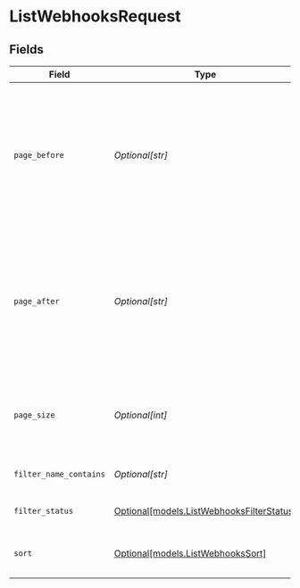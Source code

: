 # ListWebhooksRequest


## Fields

| Field                                                                                                                                                                                                                                                                                                               | Type                                                                                                                                                                                                                                                                                                                | Required                                                                                                                                                                                                                                                                                                            | Description                                                                                                                                                                                                                                                                                                         |
| ------------------------------------------------------------------------------------------------------------------------------------------------------------------------------------------------------------------------------------------------------------------------------------------------------------------- | ------------------------------------------------------------------------------------------------------------------------------------------------------------------------------------------------------------------------------------------------------------------------------------------------------------------- | ------------------------------------------------------------------------------------------------------------------------------------------------------------------------------------------------------------------------------------------------------------------------------------------------------------------- | ------------------------------------------------------------------------------------------------------------------------------------------------------------------------------------------------------------------------------------------------------------------------------------------------------------------- |
| `page_before`                                                                                                                                                                                                                                                                                                       | *Optional[str]*                                                                                                                                                                                                                                                                                                     | :heavy_minus_sign:                                                                                                                                                                                                                                                                                                  | A [pagination cursor](/documentation/api-basics/pagination/paginating-through-lists-using-cursor-pagination) that tells the endpoint which page to start on. It should be a `meta.before_cursor` value from a previous request. Note: `page[before]` and `page[after]` can't be used together in the same request.<br/> |
| `page_after`                                                                                                                                                                                                                                                                                                        | *Optional[str]*                                                                                                                                                                                                                                                                                                     | :heavy_minus_sign:                                                                                                                                                                                                                                                                                                  | A [pagination cursor](/documentation/api-basics/pagination/paginating-through-lists-using-cursor-pagination) that tells the endpoint which page to start on. It should be a `meta.after_cursor` value from a previous request. Note: `page[before]` and `page[after]` can't be used together in the same request.<br/> |
| `page_size`                                                                                                                                                                                                                                                                                                         | *Optional[int]*                                                                                                                                                                                                                                                                                                     | :heavy_minus_sign:                                                                                                                                                                                                                                                                                                  | Specifies how many records should be returned in the response. You can specify up to 100 records per page.<br/>                                                                                                                                                                                                     |
| `filter_name_contains`                                                                                                                                                                                                                                                                                              | *Optional[str]*                                                                                                                                                                                                                                                                                                     | :heavy_minus_sign:                                                                                                                                                                                                                                                                                                  | Filters the webhooks by a string in the name                                                                                                                                                                                                                                                                        |
| `filter_status`                                                                                                                                                                                                                                                                                                     | [Optional[models.ListWebhooksFilterStatus]](../models/listwebhooksfilterstatus.md)                                                                                                                                                                                                                                  | :heavy_minus_sign:                                                                                                                                                                                                                                                                                                  | Filters the webhooks by webhook status                                                                                                                                                                                                                                                                              |
| `sort`                                                                                                                                                                                                                                                                                                              | [Optional[models.ListWebhooksSort]](../models/listwebhookssort.md)                                                                                                                                                                                                                                                  | :heavy_minus_sign:                                                                                                                                                                                                                                                                                                  | Defines the sorting criteria. Only supports name and status                                                                                                                                                                                                                                                         |